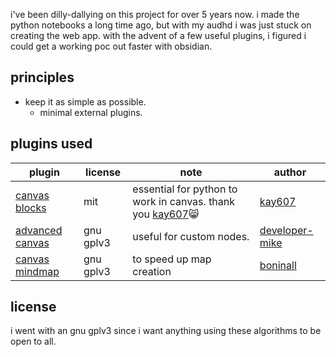 i've been dilly-dallying on this project for over 5 years now. i made the python notebooks a long time ago, but with my audhd i was just stuck on creating the web app. with the advent of a few useful plugins, i figured i could get a working poc out faster with obsidian.

## principles

- keep it as simple as possible. 
	- minimal external plugins.

## plugins used

| plugin                                                                        | license   | note                                                                                    | author                                              |
| ----------------------------------------------------------------------------- | --------- | --------------------------------------------------------------------------------------- | --------------------------------------------------- |
| [canvas blocks](https://github.com/kay607/obsidian-canvasblocks)              | mit       | essential for python to work in canvas. thank you [kay607](https://github.com/kay607)😸 | [kay607](https://github.com/kay607)                 |
| [advanced canvas](https://github.com/developer-mike/obsidian-advanced-canvas) | gnu gplv3 | useful for custom nodes.                                                                | [developer-mike](https://github.com/developer-mike) |
| [canvas mindmap](https://github.com/quorafind/obsidian-canvas-mindmap)        | gnu gplv3 | to speed up map creation                                                                | [boninall](https://github.com/Quorafind)            |

## license

i went with an gnu gplv3 since i want anything using these algorithms to be open to all.

